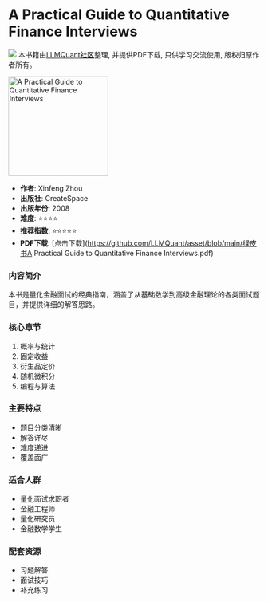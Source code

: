 # A Practical Guide to Quantitative Finance Interviews

![](https://fastly.jsdelivr.net/gh/bucketio/img3@main/2024/09/04/1725464231869-e0b2f727-2a0f-4270-bf6c-31ddc350426a.gif)
本书籍由[LLMQuant社区](https://llmquant.com/)整理, 并提供PDF下载, 只供学习交流使用, 版权归原作者所有。

<img src="cover.jpg" alt="A Practical Guide to Quantitative Finance Interviews" width="200"/>

- **作者**: Xinfeng Zhou
- **出版社**: CreateSpace
- **出版年份**: 2008
- **难度**: ⭐⭐⭐⭐
- **推荐指数**: ⭐⭐⭐⭐⭐
- **PDF下载**: [点击下载](<https://github.com/LLMQuant/asset/blob/main/绿皮书A> Practical Guide to Quantitative Finance Interviews.pdf)

### 内容简介

本书是量化金融面试的经典指南，涵盖了从基础数学到高级金融理论的各类面试题目，并提供详细的解答思路。

### 核心章节

1. 概率与统计
2. 固定收益
3. 衍生品定价
4. 随机微积分
5. 编程与算法

### 主要特点

- 题目分类清晰
- 解答详尽
- 难度递进
- 覆盖面广

### 适合人群

- 量化面试求职者
- 金融工程师
- 量化研究员
- 金融数学学生

### 配套资源

- 习题解答
- 面试技巧
- 补充练习
